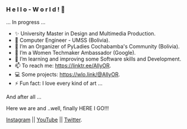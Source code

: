 ### H e l l o  -  W o r l d !  👋

<!--
**AllyOR/AllyOR** is a ✨ _special_ ✨ repository because its `README.md` (this file) appears on your GitHub profile.

Here are some ideas to get you started:
-->
... In progress ...
- ✨ University Master in Design and Multimedia Production.
- :pushpin: Computer Engineer - UMSS (Bolivia).
- 🔭 I’m an Organizer of PyLadies Cochabamba's Community (Bolivia).
- 🪷 I’m a Women Techmaker Ambassador (Google).
- 🌱 I’m learning and improving some Software skills and Development.
- 📫 To reach me: https://linktr.ee/AllyOR.
- 💻 Some projects: https://wlo.link/@AllyOR.
- ⚡ Fun fact: I love every kind of art ...

And after all ...

Here we are and ..well, finally HERE I GO!!!

[Instagram](https://www.instagram.com/sonny_orellana/) || 
[YouTube](https://www.youtube.com/c/AlisonOrellanaRios) ||
[Twitter](https://www.twitter.com/ALLY_OR_ENEMY/).
